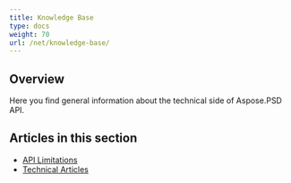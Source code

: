 ```yaml
---
title: Knowledge Base
type: docs
weight: 70
url: /net/knowledge-base/
---
```



## **Overview**
Here you find general information about the technical side of Aspose.PSD API.


## **Articles in this section**
- [API Limitations](/psd/net/api-limitations/)
- [Technical Articles](/psd/net/technical-articles/)

